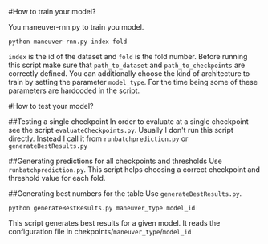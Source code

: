 #How to train your model?

You maneuver-rnn.py to train you model. 

```
python maneuver-rnn.py index fold
```

```index``` is the id of the dataset and ```fold``` is the fold number. Before running this script make sure that ```path_to_dataset``` and ```path_to_checkpoints``` are correctly defined. You can additionally choose the kind of architecture to train by setting the parameter ```model_type```. For the time being some of these parameters are hardcoded in the script.

#How to test your model?

##Testing a single checkpoint
In order to evaluate at a single checkpoint see the script ```evaluateCheckpoints.py```. Usually I don't run this script directly. Instead I call it from ```runbatchprediction.py``` or ```generateBestResults.py```

##Generating predictions for all checkpoints and thresholds
Use ```runbatchprediction.py```. This script helps choosing a correct checkpoint and threshold value for each fold.

##Generating best numbers for the table
Use ```generateBestResults.py```. 

```
python generateBestResults.py maneuver_type model_id
```

This script generates best results for a given model. It reads the configuration file in chekpoints/```maneuver_type```/```model_id```

